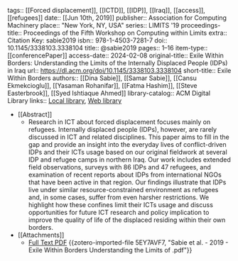 tags:: [[Forced displacement]], [[ICTD]], [[IDP]], [[Iraq]], [[access]], [[refugees]]
date:: [[Jun 10th, 2019]]
publisher:: Association for Computing Machinery
place:: "New York, NY, USA"
series:: LIMITS '19
proceedings-title:: Proceedings of the Fifth Workshop on Computing within Limits
extra:: Citation Key: sabie2019
isbn:: 978-1-4503-7281-7
doi:: 10.1145/3338103.3338104
title:: @sabie2019
pages:: 1–16
item-type:: [[conferencePaper]]
access-date:: 2024-02-08
original-title:: Exile Within Borders: Understanding the Limits of the Internally Displaced People (IDPs) in Iraq
url:: https://dl.acm.org/doi/10.1145/3338103.3338104
short-title:: Exile Within Borders
authors:: [[Dina Sabie]], [[Samar Sabie]], [[Cansu Ekmekcioglu]], [[Yasaman Rohanifar]], [[Fatma Hashim]], [[Steve Easterbrook]], [[Syed Ishtiaque Ahmed]]
library-catalog:: ACM Digital Library
links:: [Local library](zotero://select/groups/2386895/items/DQV3BGZY), [Web library](https://www.zotero.org/groups/2386895/items/DQV3BGZY)

- [[Abstract]]
	- Research in ICT about forced displacement focuses mainly on refugees. Internally displaced people (IDPs), however, are rarely discussed in ICT and related disciplines. This paper aims to fill in the gap and provide an insight into the everyday lives of conflict-driven IDPs and their ICTs usage based on our original fieldwork at several IDP and refugee camps in northern Iraq. Our work includes extended field observations, surveys with 86 IDPs and 47 refugees, and examination of recent reports about IDPs from international NGOs that have been active in that region. Our findings illustrate that IDPs live under similar resource-constrained environment as refugees and, in some cases, suffer from even harsher restrictions. We highlight how these confines limit their ICTs usage and discuss opportunities for future ICT research and policy implication to improve the quality of life of the displaced residing within their own borders.
- [[Attachments]]
	- [Full Text PDF](https://dl.acm.org/doi/pdf/10.1145/3338103.3338104) {{zotero-imported-file 5EY7AVF7, "Sabie et al. - 2019 - Exile Within Borders Understanding the Limits of .pdf"}}